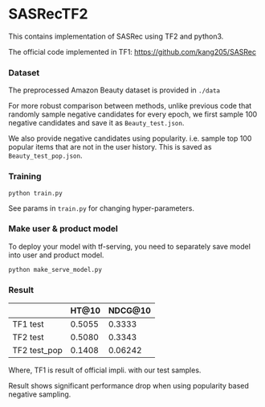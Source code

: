 # SASRecTF2

This contains implementation of SASRec using TF2 and python3.

The official code implemented in TF1: https://github.com/kang205/SASRec

### Dataset
The preprocessed Amazon Beauty dataset is provided in `./data`

For more robust comparison between methods, unlike previous code that randomly sample negative candidates for every epoch, we first sample 100 negative candidates and save it as `Beauty_test.json`.

We also provide negative candidates using popularity. i.e. sample top 100 popular items that are not in the user history. This is saved as `Beauty_test_pop.json`.

### Training
```
python train.py
```
See params in `train.py` for changing hyper-parameters.

### Make user & product model
To deploy your model with tf-serving, you need to separately save model into user and product model.
```
python make_serve_model.py
```

### Result
|             | HT@10  | NDCG@10 |
|-------------|--------|---------|
|TF1 test     | 0.5055 | 0.3333  |
|TF2 test     | 0.5080 | 0.3343  |
|TF2 test_pop | 0.1408 | 0.06242 |

Where, TF1 is result of official impli. with our test samples.

Result shows significant performance drop when using popularity based negative sampling.
